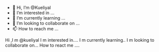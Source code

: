 - 👋 Hi, I’m @Kueliyal
- 👀 I’m interested in ...
- 🌱 I’m currently learning ...
- 💞️ I’m looking to collaborate on ...
- 📫 How to reach me ...

<!---
Kueliyal/Kueliyal is a ✨ special ✨ repository because its `README.md` (this file) appears on your GitHub profile.
You can click the Preview link to take a look at your changes.
--->
Hi ,I m @kueliyal
I m interested in....
I m currently learning..
I m looking to collaborate on...
How to react me ....
